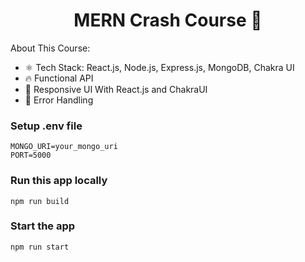 <h1 align="center">MERN Crash Course 🚀</h1>

About This Course:

-   ⚛️ Tech Stack: React.js, Node.js, Express.js, MongoDB, Chakra UI
-   🔥 Functional API
-   📱 Responsive UI With React.js and ChakraUI
-   🐞 Error Handling

### Setup .env file

```shell
MONGO_URI=your_mongo_uri
PORT=5000
```

### Run this app locally

```shell
npm run build
```

### Start the app

```shell
npm run start
```

